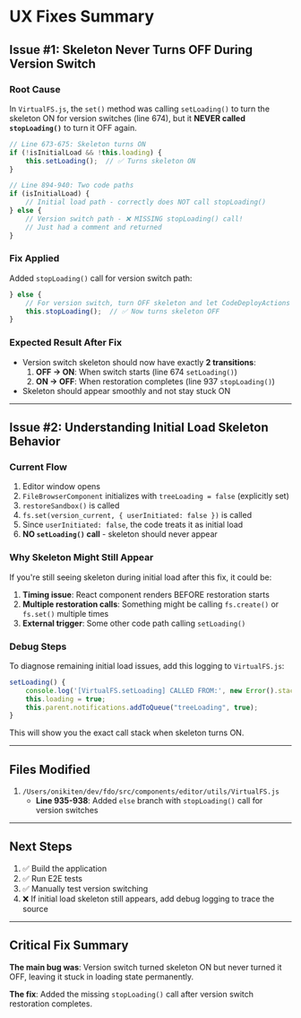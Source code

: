 # UX Fixes Summary

## Issue #1: Skeleton Never Turns OFF During Version Switch

### Root Cause
In `VirtualFS.js`, the `set()` method was calling `setLoading()` to turn the skeleton ON for version switches (line 674), but it **NEVER called `stopLoading()`** to turn it OFF again.

```javascript
// Line 673-675: Skeleton turns ON
if (!isInitialLoad && !this.loading) {
    this.setLoading();  // ✅ Turns skeleton ON
}

// Line 894-940: Two code paths
if (isInitialLoad) {
    // Initial load path - correctly does NOT call stopLoading()
} else {
    // Version switch path - ❌ MISSING stopLoading() call!
    // Just had a comment and returned
}
```

### Fix Applied
Added `stopLoading()` call for version switch path:

```javascript
} else {
    // For version switch, turn OFF skeleton and let CodeDeployActions handle tab restoration
    this.stopLoading();  // ✅ Now turns skeleton OFF
}
```

### Expected Result After Fix
- Version switch skeleton should now have exactly **2 transitions**:
  1. **OFF → ON**: When switch starts (line 674 `setLoading()`)
  2. **ON → OFF**: When restoration completes (line 937 `stopLoading()`)
- Skeleton should appear smoothly and not stay stuck ON

---

## Issue #2: Understanding Initial Load Skeleton Behavior

### Current Flow
1. Editor window opens
2. `FileBrowserComponent` initializes with `treeLoading = false` (explicitly set)
3. `restoreSandbox()` is called
4. `fs.set(version_current, { userInitiated: false })` is called
5. Since `userInitiated: false`, the code treats it as initial load
6. **NO `setLoading()` call** - skeleton should never appear

### Why Skeleton Might Still Appear
If you're still seeing skeleton during initial load after this fix, it could be:

1. **Timing issue**: React component renders BEFORE restoration starts
2. **Multiple restoration calls**: Something might be calling `fs.create()` or `fs.set()` multiple times
3. **External trigger**: Some other code path calling `setLoading()`

### Debug Steps
To diagnose remaining initial load issues, add this logging to `VirtualFS.js`:

```javascript
setLoading() {
    console.log('[VirtualFS.setLoading] CALLED FROM:', new Error().stack);
    this.loading = true;
    this.parent.notifications.addToQueue("treeLoading", true);
}
```

This will show you the exact call stack when skeleton turns ON.

---

## Files Modified
1. `/Users/onikiten/dev/fdo/src/components/editor/utils/VirtualFS.js`
   - **Line 935-938**: Added `else` branch with `stopLoading()` call for version switches

---

## Next Steps
1. ✅ Build the application
2. ✅ Run E2E tests
3. ✅ Manually test version switching
4. ❌ If initial load skeleton still appears, add debug logging to trace the source

---

## Critical Fix Summary
**The main bug was**: Version switch turned skeleton ON but never turned it OFF, leaving it stuck in loading state permanently.

**The fix**: Added the missing `stopLoading()` call after version switch restoration completes.


